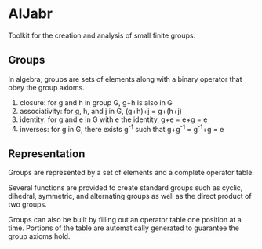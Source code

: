 AlJabr
======

Toolkit for the creation and analysis of small finite groups.

Groups
------

In algebra, groups are sets of elements along with a binary operator that obey
the group axioms.

1. closure: for g and h in group G, g+h is also in G
2. associativity: for g, h, and j in G, (g+h)+j = g+(h+j)
3. identity: for g and e in G with e the identity, g+e = e+g = e
4. inverses: for g in G, there exists g<sup>-1</sup> such that g+g<sup>-1</sup> = g<sup>-1</sup>+g = e

Representation
--------------

Groups are represented by a set of elements and a complete operator table.

Several functions are provided to create standard groups such as cyclic, dihedral, symmetric, and alternating groups as well as the direct product of two groups.

Groups can also be built by filling out an operator table one position at a time.  Portions of the table are automatically generated to guarantee the group axioms hold.